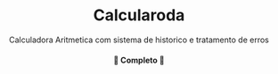 <h1 align="center">Calcularoda</h1>

<p align="center"> Calculadora Aritmetica com sistema de historico e tratamento de erros</p>

<h4 align="center"> 
	🚧  Completo  🚧
</h4>
